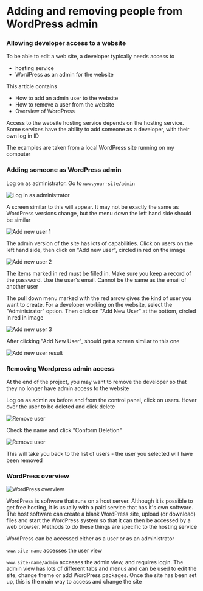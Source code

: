 # Adding and removing people from WordPress admin

### Allowing developer access to a website

To be able to edit a web site, a developer typically needs access to
- hosting service
- WordPress as an admin for the website

This article contains
- How to add an admin user to the website
- How to remove a user from the website
- Overview of WordPress 

Access to the website hosting service depends on the hosting service. Some services have the ability to add someone as a developer, with their own log in ID

The examples are taken from a local WordPress site running on my computer 

### Adding someone as WordPress admin

Log on as administrator. Go to `www.your-site/admin`

![Log in as administrator](./wp-admin-0.JPG "Log in as administrator")

A screen similar to this will appear. It may not be exactly the same as WordPress versions change, but the menu down the left hand side should be similar

![Add new user 1](./wp-admin-1.JPG "Select user")

The admin version of the site has lots of capabilities. Click on users on the left hand side, then click on "Add new user", circled in red on the image


![Add new user 2](./wp-admin-2.JPG "Add user")

The items marked in red must be filled in. Make sure you keep a record of the password. Use the user's email. Cannot be the same as the email of another user

The pull down menu marked with the red arrow gives the kind of user you want to create. For a developer working on the website, select the "Administrator" option. Then click on "Add New User" at the bottom, circled in red in image

![Add new user 3](./wp-admin-3.JPG "Fill in form")

After clicking "Add New User", should get a screen similar to this one

![Add new user result](./wp-admin-4.JPG "All users")

### Removing Wordpress admin access

At the end of the project, you may want to remove the developer so that they no longer have admin access to the website

Log on as admin as before and from the control panel, click on users. Hover over the user to be deleted and click delete

![Remove user](./wp-admin-delete-1.JPG "Select user")

Check the name and click "Conform Deletion"

![Remove user](./wp-admin-delete-2.jpg "Confirm")

This will take you back to the list of users - the user you selected will have been removed


### WordPress overview

![WordPress overview](./rect18.jpg "WordPress overview")

WordPress is software that runs on a host server. Although it is possible to get free hosting, it is usually with a paid service that has it's own software. The host software can create a blank WordPress site, upload (or download) files and start the WordPress system so that it can then be accessed by a web browser. Methods to do these things are specific to the hosting service

WordPress can be accessed either as a user or as an administrator

`www.site-name` accesses the user view

`www.site-name/admin` accesses the admin view, and requires login. The admin view has lots of different tabs and menus and can be used to edit the site, change theme or add WordPress packages. Once the site has been set up, this is the main way to access and change the site

